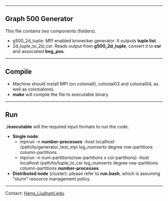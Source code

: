 ------------
Graph 500 Generator
------------------------
This file contains two components (folders). 
- g500_2d_tuple: MPI enabled kronecker generator. It outputs **tuple list**.
- 2d_tuple_to_2d_csr: Reads output from **g500_2d_tuple**, convert it to **csr** and associated **beg_pos**.

---
Compile
-------------
- Machine should install MPI (on colonial0, colonial03 and colonial04, as well as colonialone).
- **make** will compile the file to executable binary

----
Run
------------
**./executable** will the required input formats to run the code.
- **Single node**: 
  - mpirun -n **number-processes** -host localhost /path/to/generator_test_mpi  log_numverts degree row-partitions column-partitions
  - mpirun -n num-partitions(row-partitions x col-partitions) -host localhost /path/to/tuple_to_csr log_numverts degree row-partitions column-partitions **number-processes**
- **Distributed node** (cluster): please refer to **run.bash**, which is assuming "slurm" resource management policy.


--------
Contact: Hang_Liu@uml.edu. 
